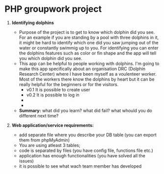# PHP groupwork project


1. **Identifying dolphins**
    * Purpose of the project is to get to know which dolphin did you see. For an example if you are standing by a pool with three dolphins in it, it might be hard to identify which one did you saw jumping out of the water or constantly swimmig up to you. For identifying you can enter the dolphins features such as color or fin shape and the app will tell you which dolphin did you see. 
    * This app can be helpful to people working with dolphins. I'm going to make this app specifically about an organisation DRC (Dolphin Research Center) where I have been myself as a voulenteer worker. Most of the workers there know the dolphins by heart but it can be really helpful for the beginners or for the visitors.
        * v0.1 It is possible to create user
        * v0.2 It is possible to log in 
        * 
        * 
    * **Summary:** what did you learn? what did fail? what whould you do different next time?


2. **Web application/service requirements:**
    * add separate file where you describe your DB table (you can export them from phpMyAdmin)
    * You are using atleast 3 tables;
    * code is separated by files (you have config file, functions file etc.)
    * application has enough functionalities (you have solved all the issues)
    * it is possible to see what wach team member has developed 
